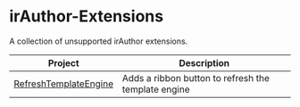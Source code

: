 # irAuthor-Extensions
A collection of unsupported irAuthor extensions.

|Project|Description|
|---|---|
|[RefreshTemplateEngine](https://github.com/InRule/irAuthor-Extensions/tree/master/RefreshTemplateEngine)|Adds a ribbon button to refresh the template engine
